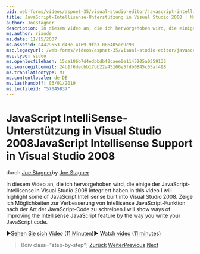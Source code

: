 ```yaml
---
uid: web-forms/videos/aspnet-35/visual-studio-editor/javascript-intellisense-support-in-visual-studio-2008
title: JavaScript-Intellisense-Unterstützung in Visual Studio 2008 | Microsoft-Dokumentation
author: JoeStagner
description: In diesem Video an, die ich hervorgehoben wird, die einige der JavaScript-Intellisense in Visual Studio 2008 integriert haben. Methoden zur Verbesserung der Intellisense JavaScript Featu erfahren...
ms.author: riande
ms.date: 11/15/2007
ms.assetid: a4429553-d43e-4169-9fb3-086405ec9c93
msc.legacyurl: /web-forms/videos/aspnet-35/visual-studio-editor/javascript-intellisense-support-in-visual-studio-2008
msc.type: video
ms.openlocfilehash: 15ca106b7d4edbbdbf0caee0e1145205a0359135
ms.sourcegitcommit: 24b1f6decbb17bb22a45166e5fdb0845c65af498
ms.translationtype: MT
ms.contentlocale: de-DE
ms.lasthandoff: 03/01/2019
ms.locfileid: "57045837"
---
```

<a name="javascript-intellisense-support-in-visual-studio-2008"></a><span data-ttu-id="6f730-104">JavaScript IntelliSense-Unterstützung in Visual Studio 2008</span><span class="sxs-lookup"><span data-stu-id="6f730-104">JavaScript Intellisense Support in Visual Studio 2008</span></span>
====================
<span data-ttu-id="6f730-105">durch [Joe Stagner](https://github.com/JoeStagner)</span><span class="sxs-lookup"><span data-stu-id="6f730-105">by [Joe Stagner](https://github.com/JoeStagner)</span></span>

<span data-ttu-id="6f730-106">In diesem Video an, die ich hervorgehoben wird, die einige der JavaScript-Intellisense in Visual Studio 2008 integriert haben.</span><span class="sxs-lookup"><span data-stu-id="6f730-106">In this video I will highlight some of JavaScript Intellisense built into Visual Studio 2008.</span></span> <span data-ttu-id="6f730-107">Zeige ich Möglichkeiten zur Verbesserung von Intellisense JavaScript-Funktion nach der Art der JavaScript-Code zu schreiben.</span><span class="sxs-lookup"><span data-stu-id="6f730-107">I will show ways of improving the Intellisense JavaScript feature by the way you write your JavaScript code.</span></span>

[<span data-ttu-id="6f730-108">&#9654;Sehen Sie sich Video (11 Minuten)</span><span class="sxs-lookup"><span data-stu-id="6f730-108">&#9654; Watch video (11 minutes)</span></span>](https://channel9.msdn.com/Blogs/ASP-NET-Site-Videos/javascript-intellisense-support-in-visual-studio-2008)

> [!div class="step-by-step"]
> <span data-ttu-id="6f730-109">[Zurück](new-designer-support-in-visual-studio-2008.md)
> [Weiter](javascript-debugging-in-visual-studio-2008.md)</span><span class="sxs-lookup"><span data-stu-id="6f730-109">[Previous](new-designer-support-in-visual-studio-2008.md)
[Next](javascript-debugging-in-visual-studio-2008.md)</span></span>
